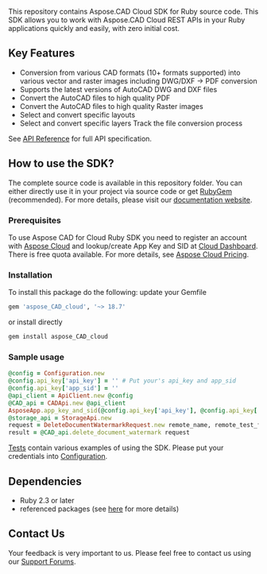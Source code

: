 This repository contains Aspose.CAD Cloud SDK for Ruby source code. This SDK allows you to work with Aspose.CAD Cloud REST APIs in your Ruby applications quickly and easily, with zero initial cost.

## Key Features
* Conversion from various CAD formats (10+ formats supported) into various vector and raster images including DWG/DXF -> PDF conversion
* Supports the latest versions of AutoCAD DWG and DXF files 
* Convert the AutoCAD files to high quality PDF 
* Convert the AutoCAD files to high quality Raster images 
* Select and convert specific layouts 
* Select and convert specific layers Track the file conversion process

See [API Reference](https://apireference.aspose.cloud/CAD/) for full API specification.

## How to use the SDK?
The complete source code is available in this repository folder. You can either directly use it in your project via source code or get [RubyGem](https://rubygems.org/gems/aspose_CAD_cloud) (recommended). For more details, please visit our [documentation website](https://docs.aspose.cloud/display/CADcloud/Available+SDKs).

### Prerequisites
To use Aspose CAD for Cloud Ruby SDK you need to register an account with [Aspose Cloud](https://www.aspose.cloud/) and lookup/create App Key and SID at [Cloud Dashboard](https://dashboard.aspose.cloud/#/apps). There is free quota available. For more details, see [Aspose Cloud Pricing](https://purchase.aspose.cloud/pricing).

### Installation
To install this package do the following:
update your Gemfile
```ruby
gem 'aspose_CAD_cloud', '~> 18.7'
```
or install directly
```bash
gem install aspose_CAD_cloud
```

### Sample usage
```ruby
@config = Configuration.new
@config.api_key['api_key'] = '' # Put your's api_key and app_sid
@config.api_key['app_sid'] = ''
@api_client = ApiClient.new @config
@CAD_api = CADApi.new @api_client
AsposeApp.app_key_and_sid(@config.api_key['api_key'], @config.api_key['app_sid'])
@storage_api = StorageApi.new
request = DeleteDocumentWatermarkRequest.new remote_name, remote_test_folder + test_folder
result = @CAD_api.delete_document_watermark request
```
      
[Tests](tests/) contain various examples of using the SDK.
Please put your credentials into [Configuration](lib/configuration.rb).

## Dependencies
- Ruby 2.3 or later
- referenced packages (see [here](Gemfile) for more details)

## Contact Us
Your feedback is very important to us. Please feel free to contact us using our [Support Forums](https://forum.aspose.cloud/c/CAD).
